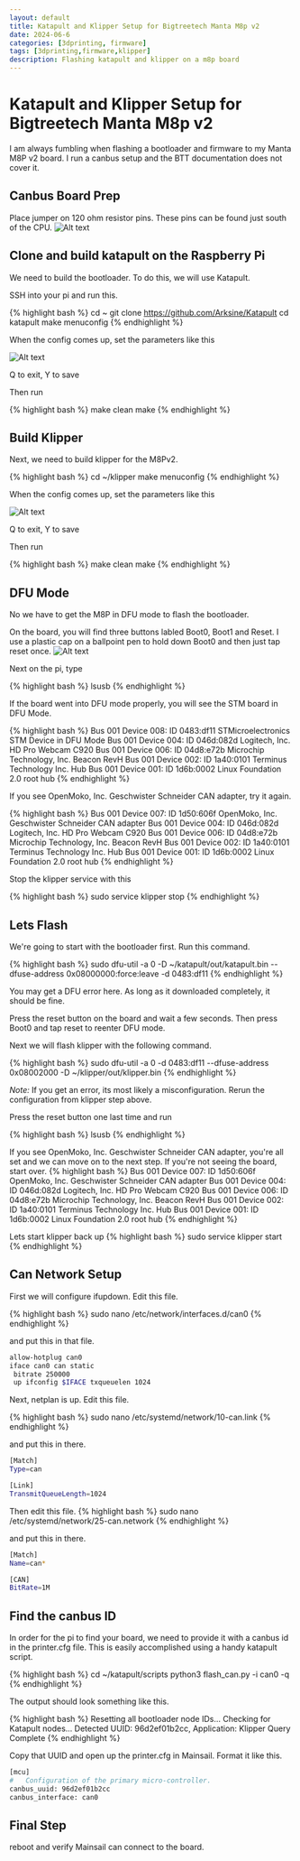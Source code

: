 ```yaml
---
layout: default
title: Katapult and Klipper Setup for Bigtreetech Manta M8p v2
date: 2024-06-6
categories: [3dprinting, firmware]
tags: [3dprinting,firmware,klipper]
description: Flashing katapult and klipper on a m8p board
---
```


# Katapult and Klipper Setup for Bigtreetech Manta M8p v2

I am always fumbling when flashing a bootloader and firmware to my Manta M8P v2 board. I run a canbus setup and the BTT documentation does not cover it.

## Canbus Board Prep
Place jumper on 120 ohm resistor pins.  These pins can be found just south of the CPU.
![Alt text](/assets/img/posts/2024-06-6/BIGTREETECH_MANTA_M8P_V2.0120R.png)

## Clone and build katapult on the Raspberry Pi
We need to build the bootloader. To do this, we will use Katapult.

SSH into your pi and run this.

{% highlight bash %}
cd ~
git clone https://github.com/Arksine/Katapult
cd katapult
make menuconfig
{% endhighlight %}

When the config comes up, set the parameters like this

![Alt text](/assets/img/posts/2024-06-6/katapult_m8pv2.png)

Q to exit, Y to save

Then run

{% highlight bash %}
make clean
make
{% endhighlight %}

## Build Klipper
Next, we need to build klipper for the M8Pv2.

{% highlight bash %}
cd ~/klipper
make menuconfig
{% endhighlight %}

When the config comes up, set the parameters like this

![Alt text](/assets/img/posts/2024-06-6/klipper_m8pv2.png)

Q to exit, Y to save

Then run

{% highlight bash %}
make clean
make
{% endhighlight %}

## DFU Mode
No we have to get the M8P in DFU mode to flash the bootloader.

On the board, you will find three buttons labled Boot0, Boot1 and Reset.  I use a plastic cap on a ballpoint pen to hold down Boot0 and then just tap reset once.
![Alt text](/assets/img/posts/2024-06-6/m8pv2.jpg)

Next on the pi, type

{% highlight bash %}
lsusb
{% endhighlight %}

If the board went into DFU mode properly, you will see the STM board in DFU Mode.

{% highlight bash %}
Bus 001 Device 008: ID 0483:df11 STMicroelectronics STM Device in DFU Mode
Bus 001 Device 004: ID 046d:082d Logitech, Inc. HD Pro Webcam C920
Bus 001 Device 006: ID 04d8:e72b Microchip Technology, Inc. Beacon RevH
Bus 001 Device 002: ID 1a40:0101 Terminus Technology Inc. Hub
Bus 001 Device 001: ID 1d6b:0002 Linux Foundation 2.0 root hub
{% endhighlight %}

If you see OpenMoko, Inc. Geschwister Schneider CAN adapter, try it again.

{% highlight bash %}
Bus 001 Device 007: ID 1d50:606f OpenMoko, Inc. Geschwister Schneider CAN adapter
Bus 001 Device 004: ID 046d:082d Logitech, Inc. HD Pro Webcam C920
Bus 001 Device 006: ID 04d8:e72b Microchip Technology, Inc. Beacon RevH
Bus 001 Device 002: ID 1a40:0101 Terminus Technology Inc. Hub
Bus 001 Device 001: ID 1d6b:0002 Linux Foundation 2.0 root hub
{% endhighlight %}

Stop the klipper service with this

{% highlight bash %}
sudo service klipper stop
{% endhighlight %}

## Lets Flash
We're going to start with the bootloader first.  Run this command.

{% highlight bash %}
sudo dfu-util -a 0 -D ~/katapult/out/katapult.bin --dfuse-address 0x08000000:force:leave -d 0483:df11
{% endhighlight %}

You may get a DFU error here.  As long as it downloaded completely, it should be fine.

Press the reset button on the board and wait a few seconds.  Then press Boot0 and tap reset to reenter DFU mode.

Next we will flash klipper with the following command.

{% highlight bash %}
sudo dfu-util -a 0 -d 0483:df11 --dfuse-address 0x08002000 -D ~/klipper/out/klipper.bin
{% endhighlight %}

*Note:* If you get an error, its most likely a misconfiguration.  Rerun the configuration from klipper step above.

Press the reset button one last time and run

{% highlight bash %}
lsusb
{% endhighlight %}

If you see OpenMoko, Inc. Geschwister Schneider CAN adapter, you're all set and we can move on to the next step. If you're not seeing the board, start over.
{% highlight bash %}
Bus 001 Device 007: ID 1d50:606f OpenMoko, Inc. Geschwister Schneider CAN adapter
Bus 001 Device 004: ID 046d:082d Logitech, Inc. HD Pro Webcam C920
Bus 001 Device 006: ID 04d8:e72b Microchip Technology, Inc. Beacon RevH
Bus 001 Device 002: ID 1a40:0101 Terminus Technology Inc. Hub
Bus 001 Device 001: ID 1d6b:0002 Linux Foundation 2.0 root hub
{% endhighlight %}

Lets start klipper back up
{% highlight bash %}
sudo service klipper start
{% endhighlight %}

## Can Network Setup

First we will configure ifupdown.  Edit this file.

{% highlight bash %}
sudo nano /etc/network/interfaces.d/can0
{% endhighlight %}

and put this in that file.

```bash
allow-hotplug can0
iface can0 can static
 bitrate 250000
 up ifconfig $IFACE txqueuelen 1024
```

Next, netplan is up. Edit this file.

{% highlight bash %}
sudo nano /etc/systemd/network/10-can.link
{% endhighlight %}

and put this in there.

```bash
[Match]
Type=can

[Link]
TransmitQueueLength=1024
```

Then edit this file.
{% highlight bash %}
sudo nano /etc/systemd/network/25-can.network
{% endhighlight %}

and put this in there.

```bash
[Match]
Name=can*

[CAN]
BitRate=1M
```

## Find the canbus ID

In order for the pi to find your board, we need to provide it with a canbus id in the printer.cfg file. This is easily accomplished using a handy katapult script.

{% highlight bash %}
cd ~/katapult/scripts
python3 flash_can.py -i can0 -q
{% endhighlight %}

The output should look something like this.

{% highlight bash %}
Resetting all bootloader node IDs...
Checking for Katapult nodes...
Detected UUID: 96d2ef01b2cc, Application: Klipper
Query Complete
{% endhighlight %}

Copy that UUID and open up the printer.cfg in Mainsail.  Format it like this.

```bash
[mcu]
#   Configuration of the primary micro-controller.
canbus_uuid: 96d2ef01b2cc
canbus_interface: can0
```

## Final Step
reboot and verify Mainsail can connect to the board.